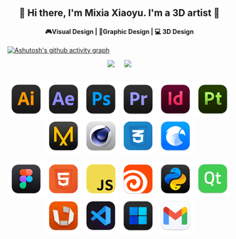 <div align="center">
  
## 👋 Hi there, I'm Mixia Xiaoyu. I'm a 3D artist :art:
#### :video_game:Visual Design | :triangular_ruler:Graphic Design | :computer: 3D Design 

</div>

[![Ashutosh's github activity graph](https://github-readme-activity-graph.vercel.app/graph?username=Mixiaxiaoyu&theme=dracula)](https://github.com/ashutosh00710/github-readme-activity-graph)

<p align="center">
  <img width="45%" src="https://github-readme-stats.vercel.app/api?username=Mixiaxiaoyu&show_icons=true&theme=transparent&height=170&card_width=420" />
  &emsp;
  <img width="45%" src="https://github-readme-stats.vercel.app/api/top-langs/?username=Mixiaxiaoyu&layout=compact&height=170" />
</p>


<div align="center">
  
## 

</div>
<p align="center">
  <img src="icons/ai.png" width="80" height="80" alt="Skill 1"/>
  <img src="icons/ae.png" width="80" height="80" alt="Skill 2"/>
  <img src="icons/ps.png" width="80" height="80" alt="Skill 3"/>
  <img src="icons/pr.png" width="80" height="80" alt="Skill 4"/>
  <img src="icons/id.png" width="80" height="80" alt="Skill 5"/>
  <img src="icons/pt.png" width="80" height="80" alt="Skill 6"/>
  <img src="icons/MD.png" width="80" height="80" alt="Skill 7"/>
  <img src="icons/c4d.png" width="80" height="80" alt="Skill 8"/>
  <img src="icons/css.png" width="80" height="80" alt="Skill 9"/>
  <img src="icons/eagle.png" width="80" height="80" alt="Skill 10"/>
  
</p>
<p align="center">
<img src="icons/Figma.png" width="80" height="80" alt="Skill 11"/>
  <img src="icons/html.png" width="80" height="80" alt="Skill 12"/>
  <img src="icons/js.png" width="80" height="80" alt="Skill 13"/>
  <img src="icons/houdini.png" width="80" height="80" alt="Skill 14"/>
  <img src="icons/py.png" width="80" height="80" alt="Skill 15"/>
  <img src="icons/qt.png" width="80" height="80" alt="Skill 16"/>
  <img src="icons/rv.png" width="80" height="80" alt="Skill 17"/>
  <img src="icons/vscd.png" width="80" height="80" alt="Skill 18"/>
  <img src="icons/win.png" width="80" height="80" alt="Skill 19"/>
  <img src="icons/yx.png" width="80" height="80" alt="Skill 20"/>
</p>
